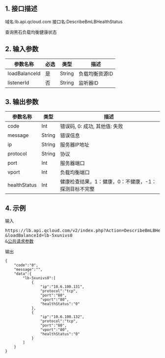## 1. 接口描述
域名:lb.api.qcloud.com
接口名:DescribeBmLBHealthStatus

查询黑石负载均衡健康状态

## 2. 输入参数
| 参数名称 | 必选  | 类型 | 描述 |
|---------|---------|---------|---------|
| loadBalanceId | 是 | String | 负载均衡资源ID|
| listenerId | 否 | String | 监听器ID|


## 3. 输出参数
| 参数名称 | 类型 | 描述 |
|---------|---------|---------|
| code | Int | 错误码, 0: 成功, 其他值: 失败|
| message | String | 错误信息|
| ip | String | 服务器IP地址| 
| protocol | String | 协议 | 
| port | Int | 服务器端口| 
| vport | Int | 负载均衡端口| 
| healthStatus | Int | 健康检查结果，1：健康，0：不健康，-1：探测目标不完整| 


## 4. 示例
输入
<pre>
https://lb.api.qcloud.com/v2/index.php?Action=DescribeBmLBHealthStatus
&loadBalanceId=lb-5xunivs0
&<a href="http://tcecqpoc.fsphere.cn/doc/api/229/6976">公共请求参数</a>
</pre>
输出
```
{
    "code":"0",
    "message":"",
    "data":{
        "lb-5xunivs0":[
            {
                "ip":"10.6.100.131",
                "protocol":"tcp",
                "port":"80",
                "vport":"80",
                "healthStatus":"0"
            },
            {
                "ip":"10.6.100.132",
                "protocol":"tcp",
                "port":"80",
                "vport":"80",
                "healthStatus":"0"
            }
        ]
    }
}
```

